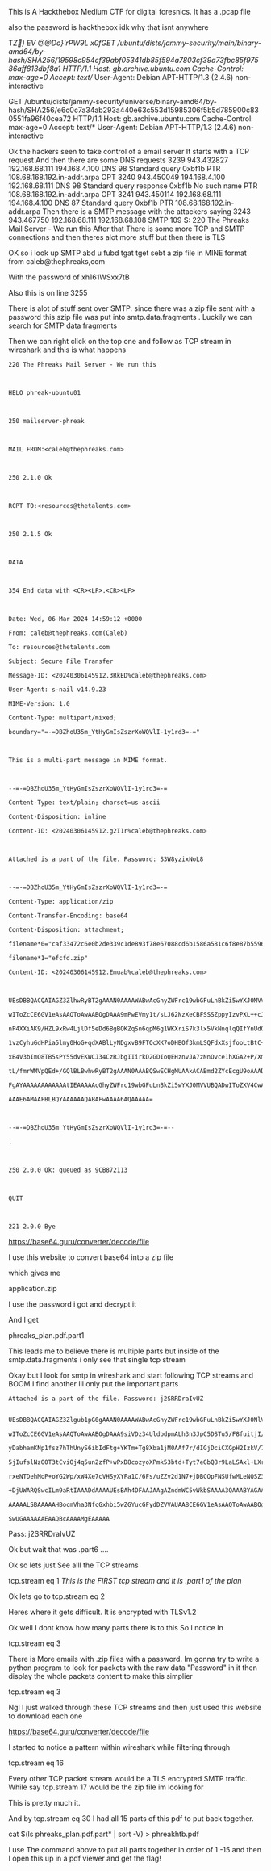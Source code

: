 
This is A Hackthebox Medium CTF for digital foresnics. It has a .pcap file


also the password is hackthebox idk why that isnt anywhere

T*Z)
EV @@Do}'rPW9L
x0fGET /ubuntu/dists/jammy-security/main/binary-amd64/by-hash/SHA256/19598c954cf39abf05341db85f594a7803cf39a73fbc85f97586aff813dbf8a1 HTTP/1.1
Host: gb.archive.ubuntu.com
Cache-Control: max-age=0
Accept: text/*
User-Agent: Debian APT-HTTP/1.3 (2.4.6) non-interactive

GET /ubuntu/dists/jammy-security/universe/binary-amd64/by-hash/SHA256/e6c0c7a34ab293a440e63c553d15985306f5b5d785900c830551fa96f40cea72 HTTP/1.1
Host: gb.archive.ubuntu.com
Cache-Control: max-age=0
Accept: text/*
User-Agent: Debian APT-HTTP/1.3 (2.4.6) non-interactive


Ok the hackers seen to take control of a email server It starts with a TCP request And then there are some DNS requests 3239 943.432827 192.168.68.111 194.168.4.100 DNS 98 Standard query 0xbf1b PTR 108.68.168.192.in-addr.arpa OPT 3240 943.450049 194.168.4.100 192.168.68.111 DNS 98 Standard query response 0xbf1b No such name PTR 108.68.168.192.in-addr.arpa OPT 3241 943.450114 192.168.68.111 194.168.4.100 DNS 87 Standard query 0xbf1b PTR 108.68.168.192.in-addr.arpa Then there is a SMTP message with the attackers saying 3243 943.467750 192.168.68.111 192.168.68.108 SMTP 109 S: 220 The Phreaks Mail Server - We run this After that There is some more TCP and SMTP connections and then theres alot more stuff but then there is TLS


OK so i look up SMTP abd u fubd tgat tget sebt a zip file in MINE format from caleb@thephreaks,com


With the password of xh161WSxx7tB

Also this is on line 3255

There is alot of stuff sent over SMTP. since there was a zip file sent with a password this szip file was put into smtp.data.fragments . Luckily we can search for SMTP data fragments

Then we can right click on the top one and follow as TCP stream in wireshark and this is what happens


```
220 The Phreaks Mail Server - We run this

  

HELO phreak-ubuntu01

  

250 mailserver-phreak

  

MAIL FROM:<caleb@thephreaks.com>

  

250 2.1.0 Ok

  

RCPT TO:<resources@thetalents.com>

  

250 2.1.5 Ok

  

DATA

  

354 End data with <CR><LF>.<CR><LF>

  

Date: Wed, 06 Mar 2024 14:59:12 +0000

From: caleb@thephreaks.com(Caleb)

To: resources@thetalents.com

Subject: Secure File Transfer

Message-ID: <20240306145912.3RkED%caleb@thephreaks.com>

User-Agent: s-nail v14.9.23

MIME-Version: 1.0

Content-Type: multipart/mixed;

boundary="=-=DBZhoU35m_YtHyGmIsZszrXoWQVlI-1y1rd3=-="

  

This is a multi-part message in MIME format.

  

--=-=DBZhoU35m_YtHyGmIsZszrXoWQVlI-1y1rd3=-=

Content-Type: text/plain; charset=us-ascii

Content-Disposition: inline

Content-ID: <20240306145912.g2I1r%caleb@thephreaks.com>

  

Attached is a part of the file. Password: S3W8yzixNoL8

  

--=-=DBZhoU35m_YtHyGmIsZszrXoWQVlI-1y1rd3=-=

Content-Type: application/zip

Content-Transfer-Encoding: base64

Content-Disposition: attachment;

filename*0="caf33472c6e0b2de339c1de893f78e67088cd6b1586a581c6f8e87b5596";

filename*1="efcfd.zip"

Content-ID: <20240306145912.Emuab%caleb@thephreaks.com>

  

UEsDBBQACQAIAGZ3ZlhwRyBT2gAAAN0AAAAWABwAcGhyZWFrc19wbGFuLnBkZi5wYXJ0MVVUCQAD

wIToZcCE6GV1eAsAAQToAwAABOgDAAA9mPwEVmy1t/sLJ62NzXeCBFSSSZppyIzvPXL++cJbuCeL

nP4XXiAK9/HZL9xRw4LjlDf5eDd6BgBOKZqSn6qpM6g1WKXriS7k3lx5VkNnqlqQIfYnUdOCnkD/

1vzCyhuGdHPia5lmy0HoG+qdXABlLyNDgxvB9FTOcXK7oDHBOf3kmLSQFdxXsjfooLtBtC+y4gdB

xB4V3bImQ8TB5sPY55dvEKWCJ34CzRJbgIIirkD2GDIoQEHznvJA7zNnOvce1hXGA2+P/XmHe+4K

tL/fmrWMVpQEd+/GQlBLBwhwRyBT2gAAAN0AAABQSwECHgMUAAkACABmd2ZYcEcgU9oAAADdAAAA

FgAYAAAAAAAAAAAAtIEAAAAAcGhyZWFrc19wbGFuLnBkZi5wYXJ0MVVUBQADwIToZXV4CwABBOgD

AAAE6AMAAFBLBQYAAAAAAQABAFwAAAA6AQAAAAA=

  

--=-=DBZhoU35m_YtHyGmIsZszrXoWQVlI-1y1rd3=-=--

.

  

250 2.0.0 Ok: queued as 9CB872113

  

QUIT

  

221 2.0.0 Bye
```



https://base64.guru/converter/decode/file


I use this website to convert base64 into a zip file


which gives me 

application.zip

I use the password i got and decrypt it


And I get 

phreaks_plan.pdf.part1


This leads me to believe there is multiple parts but inside of the smtp.data.fragments i only see that single tcp stream



Okay but I look for smtp in wireshark and start following TCP streams and BOOM I find another Ill only put the important parts


```
Attached is a part of the file. Password: j2SRRDraIvUZ


UEsDBBQACQAIAGZ3Zlgub1pG0gAAAN0AAAAWABwAcGhyZWFrc19wbGFuLnBkZi5wYXJ0NlVUCQAD

wIToZcCE6GV1eAsAAQToAwAABOgDAAA9siVDz34UldbdpmALh3n3JpC5DSTu5/F8fuitjI/IDhbW

yDabhamKNp1fsz7hThUnyS6ibIdFtg+YKTm+Tg8Xba1jM0AAf7r/dIGjDciCXGpH2IzkV/7qgbK2

5jIufslNzO0T3tCviOj4q5un2zfP+wPxD8cozyoXPmk53btd+Tyt7eGbQ8r9LaLSAxl+LXrUWe9L

rxeNTDehMoP+oYG2Wp/xW4Xe7cVHSyXYFa1C/6Fs/uZZv2d1N7+jDBCOpFNSUfwMLeNQSZ3js6RU

+DjUWARQSwcILm9aRtIAAADdAAAAUEsBAh4DFAAJAAgAZndmWC5vWkbSAAAA3QAAABYAGAAAAAAA

AAAAALSBAAAAAHBocmVha3NfcGxhbi5wZGYucGFydDZVVAUAA8CE6GV1eAsAAQToAwAABOgDAABQ

SwUGAAAAAAEAAQBcAAAAMgEAAAAA
```


Pass:
j2SRRDraIvUZ


Ok but wait that was .part6 ....


Ok so lets just See alll the TCP streams

tcp.stream eq 1
*This is the FIRST tcp stream and it is .part1 of the plan*


Ok lets go to 
tcp.stream eq 2


Heres where it gets difficult. It is encrypted with TLSv1.2



Ok well I dont know how many parts there is to this So I notice In 

tcp.stream eq 3 


There is More emails with .zip files with a password. Im gonna try to write a python program to look for packets with the raw data "Password" in it then display the whole packets content to make this simplier




tcp.stream eq 3


Ngl I just walked through these TCP streams and then just used this website to download each one

https://base64.guru/converter/decode/file



I started to notice a pattern within wireshark while filtering through

tcp.stream eq 16 

Every other TCP packet stream would be a TLS encrypted SMTP traffic. While say tcp.stream 17 would be the zip file im looking for


This is pretty much it.

And by tcp.stream eq 30 I had all 15 parts of this pdf to put back together.



cat $(ls phreaks_plan.pdf.part* | sort -V) > phreakhtb.pdf


I use The command above to put all parts together in order of 1 -15 and then I open this up in a pdf viewer and get the flag!